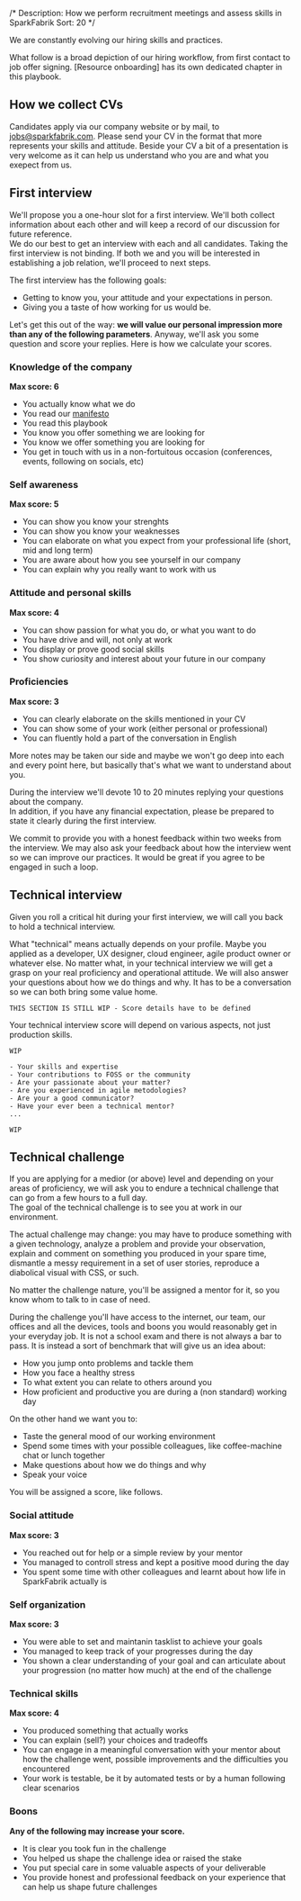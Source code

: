 /*
Description: How we perform recruitment meetings and assess skills in SparkFabrik
Sort: 20
*/

We are constantly evolving our hiring skills and practices.

What follow is a broad depiction of our hiring workflow, from first contact to job offer signing.
[Resource onboarding] has its own dedicated chapter in this playbook.

## How we collect CVs

Candidates apply via our company website or by mail, to jobs@sparkfabrik.com.
Please send your CV in the format that more represents your skills and attitude. Beside your CV a bit of a presentation is very welcome as it can help us understand who you are and what you exepect from us.

## First interview

We'll propose you a one-hour slot for a first interview. We'll both collect information about each other and will keep a record of our discussion for future reference.  
We do our best to get an interview with each and all candidates. Taking the first interview is not binding. If both we and you will be interested in establishing a job relation, we'll proceed to next steps.

The first interview has the following goals:

* Getting to know you, your attitude and your expectations in person.
* Giving you a taste of how working for us would be.

Let's get this out of the way: **we will value our personal impression more than any of the following parameters**.
Anyway, we'll ask you some question and score your replies. Here is how we calculate your scores.

### Knowledge of the company

**Max score: 6**

* You actually know what we do
* You read our [manifesto](https://www.sparkfabrik.com/en/manifesto.html)
* You read this playbook
* You know you offer something we are looking for
* You know we offer something you are looking for
* You get in touch with us in a non-fortuitous occasion (conferences, events, following on socials, etc)

### Self awareness

**Max score: 5**

* You can show you know your strenghts
* You can show you know your weaknesses
* You can elaborate on what you expect from your professional life (short, mid and long term)
* You are aware about how you see yourself in our company
* You can explain why you really want to work with us

### Attitude and personal skills

**Max score: 4**

* You can show passion for what you do, or what you want to do
* You have drive and will, not only at work
* You display or prove good social skills
* You show curiosity and interest about your future in our company

### Proficiencies

**Max score: 3**

* You can clearly elaborate on the skills mentioned in your CV
* You can show some of your work (either personal or professional)
* You can fluently hold a part of the conversation in English

More notes may be taken our side and maybe we won't go deep into each and every point here, but basically that's what we want to understand about you.

During the interview we'll devote 10 to 20 minutes replying your questions about the company.  
In addition, if you have any financial expectation, please be prepared to state it clearly during the first interview.

We commit to provide you with a honest feedback within two weeks from the interview. We may also ask your feedback about how the interview went so we can improve our practices. It would be great if you agree to be engaged in such a loop.

## Technical interview

Given you roll a critical hit during your first interview, we will call you back to hold a technical interview.

What "technical" means actually depends on your profile. Maybe you applied as a developer, UX designer, cloud engineer, agile product owner or whatever else. No matter what, in your technical interview we will get a grasp on your real proficiency and operational attitude. We will also answer your questions about how we do things and why. It has to be a conversation so we can both bring some value home.

`THIS SECTION IS STILL WIP - Score details have to be defined`

Your technical interview score will depend on various aspects, not just production skills.

```
WIP

- Your skills and expertise
- Your contributions to FOSS or the community
- Are your passionate about your matter?
- Are you experienced in agile metodologies?
- Are your a good communicator?
- Have your ever been a technical mentor?
...

WIP
```

## Technical challenge

If you are applying for a medior (or above) level and depending on your areas of proficiency, we will ask you to endure a technical challenge that can go from a few hours to a full day.  
The goal of the technical challenge is to see you at work in our environment.

The actual challenge may change: you may have to produce something with a given technology, analyze a problem and provide your observation, explain and comment on something you produced in your spare time, dismantle a messy requirement in a set of user stories, reproduce a diabolical visual with CSS, or such.

No matter the challenge nature, you'll be assigned a mentor for it, so you know whom to talk to in case of need.

During the challenge you'll have access to the internet, our team, our offices and all the devices, tools and boons you would reasonably get in your everyday job. It is not a school exam and there is not always a bar to pass. It is instead a sort of benchmark that will give us an idea about:

* How you jump onto problems and tackle them
* How you face a healthy stress
* To what extent you can relate to others around you
* How proficient and productive you are during a (non standard) working day

On the other hand we want you to:

* Taste the general mood of our working environment
* Spend some times with your possible colleagues, like coffee-machine chat or lunch together
* Make questions about how we do things and why
* Speak your voice

You will be assigned a score, like follows.

### Social attitude

**Max score: 3**

* You reached out for help or a simple review by your mentor
* You managed to controll stress and kept a positive mood during the day
* You spent some time with other colleagues and learnt about how life in SparkFabrik actually is

### Self organization

**Max score: 3**

* You were able to set and maintanin tasklist to achieve your goals
* You managed to keep track of your progresses during the day
* You shown a clear understanding of your goal and can articulate about your progression (no matter how much) at the end of the challenge

### Technical skills

**Max score: 4**

* You produced something that actually works
* You can explain (sell?) your choices and tradeoffs
* You can engage in a meaningful conversation with your mentor about how the challenge went, possible improvements and the difficulties you encountered
* Your work is testable, be it by automated tests or by a human following clear scenarios

### Boons

**Any of the following may increase your score.**

* It is clear you took fun in the challenge
* You helped us shape the challenge idea or raised the stake
* You put special care in some valuable aspects of your deliverable
* You provide honest and professional feedback on your experience that can help us shape future challenges
